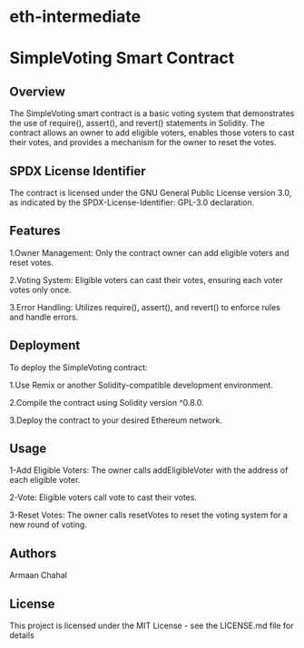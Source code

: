 # eth-intermediate

# SimpleVoting Smart Contract

## Overview

The SimpleVoting smart contract is a basic voting system that demonstrates the use of require(),
assert(), and revert() statements in Solidity. The contract allows an owner to add eligible voters, 
enables those voters to cast their votes, and provides a mechanism for the owner to reset the votes.

## SPDX License Identifier

The contract is licensed under the GNU General Public License version 3.0, as indicated by the SPDX-License-Identifier: GPL-3.0 declaration.

## Features

1.Owner Management: Only the contract owner can add eligible voters and reset votes.

2.Voting System: Eligible voters can cast their votes, ensuring each voter votes only once.

3.Error Handling: Utilizes require(), assert(), and revert() to enforce rules and handle errors.

## Deployment

To deploy the SimpleVoting contract:

1.Use Remix or another Solidity-compatible development environment.

2.Compile the contract using Solidity version ^0.8.0.

3.Deploy the contract to your desired Ethereum network.

## Usage

1-Add Eligible Voters: The owner calls addEligibleVoter with the address of each eligible voter.

2-Vote: Eligible voters call vote to cast their votes.

3-Reset Votes: The owner calls resetVotes to reset the voting system for a new round of voting.

## Authors

Armaan Chahal

## License

This project is licensed under the MIT License - see the LICENSE.md file for details

